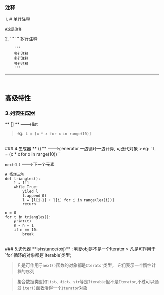 ### 注释
1\. \# 单行注释   

`#这是注释`   

2\. ''' ''' 多行注释
```
    '''
    多行注释
    多行注释
    多行注释
    '''
```
****
</br>

## 高级特性   
### 3.列表生成器   

** [] **    --->list  
> eg:` L = [x * x for x in range(10)]`   

</br>
### 4.生成器   
** () **      --->generator 一边循环一边计算, 可迭代对象  
> eg: ` L = (x * x for x in range(10)) ` 

`next(L)`                 --->下一个元素

```    
# 杨辉三角
def triangles():
    l = [1]
    while True:
        yiled l
        l.append(0)
        l = [l[i-1] + l[i] for i in range(len(i))]
        return

n = 0
for t in triangles():
    print(t)
    n = n + 1
    if n == 10:
        break
```
</br>
### 5.迭代器   
**isinstance(obj)** : 判断obj是不是一个Iterator
> 凡是可作用于`for`循环的对象都是`Iterable`类型;  

> 凡是可作用于`next()`函数的对象都是`Iterator`类型， 它们表示一个惰性计算的序列  

> 集合数据类型如`list`、`dict`、`str`等是`Iterable`但不是`Iterator`,不过可以通过
`iter()`函数活得一个`Iterator`对象   
